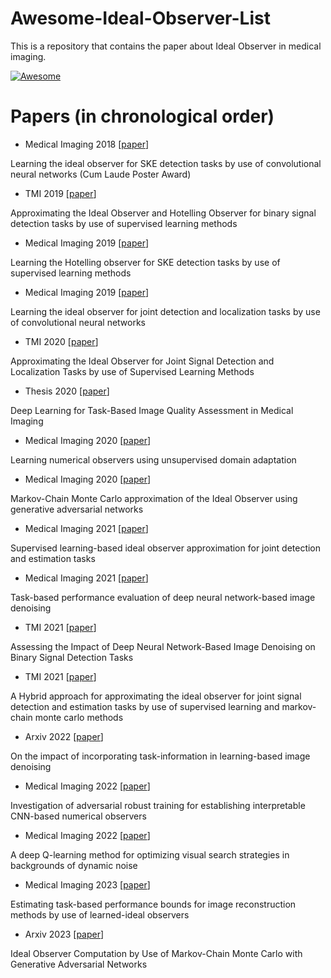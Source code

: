 # Awesome-Ideal-Observer-List

This is a repository that contains the paper about Ideal Observer in medical imaging.

[![Awesome](https://awesome.re/badge.svg)](https://awesome.re)

# Papers (in chronological order)

* Medical Imaging 2018 [[paper](https://www.spiedigitallibrary.org/conference-proceedings-of-spie/10577/1057719/Learning-the-ideal-observer-for-SKE-detection-tasks-by-use/10.1117/12.2293772.short)]

Learning the ideal observer for SKE detection tasks by use of convolutional neural networks (Cum Laude Poster Award)

* TMI 2019 [[paper](https://ieeexplore.ieee.org/abstract/document/8691467/)]

Approximating the Ideal Observer and Hotelling Observer for binary signal detection tasks by use of supervised learning methods

* Medical Imaging 2019 [[paper](https://www.spiedigitallibrary.org/conference-proceedings-of-spie/10952/1095208/Learning-the-Hotelling-observer-for-SKE-detection-tasks-by-use/10.1117/12.2512607.short)]

Learning the Hotelling observer for SKE detection tasks by use of supervised learning methods

* Medical Imaging 2019 [[paper](https://www.spiedigitallibrary.org/conference-proceedings-of-spie/10952/1095209/Learning-the-ideal-observer-for-joint-detection-and-localization-tasks/10.1117/12.2513016.short)]

Learning the ideal observer for joint detection and localization tasks by use of convolutional neural networks

* TMI 2020 [[paper](https://ieeexplore.ieee.org/abstract/document/9139307)]

Approximating the Ideal Observer for Joint Signal Detection and Localization Tasks by use of Supervised Learning Methods

* Thesis 2020 [[paper](https://www.proquest.com/docview/2466366596?pq-origsite=gscholar&fromopenview=true)]

Deep Learning for Task-Based Image Quality Assessment in Medical Imaging

* Medical Imaging 2020 [[paper](https://www.spiedigitallibrary.org/conference-proceedings-of-spie/11316/113160W/Learning-numerical-observers-using-unsupervised-domain-adaptation/10.1117/12.2549812.short)]

Learning numerical observers using unsupervised domain adaptation

* Medical Imaging 2020 [[paper](https://www.spiedigitallibrary.org/conference-proceedings-of-spie/11316/113160D/Markov-Chain-Monte-Carlo-approximation-of-the-Ideal-Observer-using/10.1117/12.2549732.short)]

Markov-Chain Monte Carlo approximation of the Ideal Observer using generative adversarial networks

* Medical Imaging 2021 [[paper](https://www.spiedigitallibrary.org/conference-proceedings-of-spie/11599/115990F/Supervised-learning-based-ideal-observer-approximation-for-joint-detection-and/10.1117/12.2582327.short?SSO=1)]

Supervised learning-based ideal observer approximation for joint detection and estimation tasks

* Medical Imaging 2021 [[paper](https://www.spiedigitallibrary.org/conference-proceedings-of-spie/11599/115990L/Task-based-performance-evaluation-of-deep-neural-network-based-image/10.1117/12.2582324.short)]

Task-based performance evaluation of deep neural network-based image denoising

* TMI 2021 [[paper](https://ieeexplore.ieee.org/abstract/document/9419965)]

Assessing the Impact of Deep Neural Network-Based Image Denoising on Binary Signal Detection Tasks

* TMI 2021 [[paper](https://ieeexplore.ieee.org/abstract/document/9648176/)]

A Hybrid approach for approximating the ideal observer for joint signal detection and estimation tasks by use of supervised learning and markov-chain monte carlo methods

* Arxiv 2022 [[paper](https://arxiv.org/pdf/2211.13303.pdf)]

On the impact of incorporating task-information in
learning-based image denoising

* Medical Imaging 2022 [[paper](https://www.spiedigitallibrary.org/conference-proceedings-of-spie/12035/1203514/Investigation-of-adversarial-robust-training-for-establishing-interpretable-CNN-based/10.1117/12.2613220.short)]

Investigation of adversarial robust training for establishing interpretable CNN-based numerical observers

* Medical Imaging 2022 [[paper](https://www.spiedigitallibrary.org/conference-proceedings-of-spie/12035/0000/A-deep-Q-learning-method-for-optimizing-visual-search-strategies/10.1117/12.2613133.short)]

A deep Q-learning method for optimizing visual search strategies in backgrounds of dynamic noise

* Medical Imaging 2023 [[paper](https://www.spiedigitallibrary.org/conference-proceedings-of-spie/12467/124670I/Estimating-task-based-performance-bounds-for-image-reconstruction-methods-by/10.1117/12.2655241.short)]

Estimating task-based performance bounds for image reconstruction methods by use of learned-ideal observers

* Arxiv 2023 [[paper](https://arxiv.org/abs/2304.00433)]

Ideal Observer Computation by Use of Markov-Chain Monte Carlo with Generative Adversarial Networks

